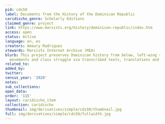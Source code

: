 ```yaml
---
pid: cds50
label: Documents from the History of the Dominican Republic
caridischo_genre: Scholarly Editions
claimed_genre: project
link: https://www.marxists.org/history/dominican-republic/index.htm
access: open
status: Active
language: en, es
creators: Amaury Rodriguez
stewards: Marxists Internet Archive (MIA)
blurb: This project preserves Dominican history from below, left-wing revolutionary
  movements and class struggle via transcribed texts, translations and images.
related_to:
added_by:
twitter:
census_year: '2020'
notes:
sub_collections:
open_data:
order: '115'
layout: caridischo_item
collection: caridischo
thumbnail: img/derivatives/simple/cds50/thumbnail.jpg
full: img/derivatives/simple/cds50/fullwidth.jpg
---
```

